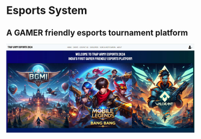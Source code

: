 # Esports System 
## A GAMER friendly esports tournament platform
<img src="https://github.com/Biswajeet-Behera-off/esports-system/blob/main/Screenshot%202024-05-01%20005126.png" width="500">
